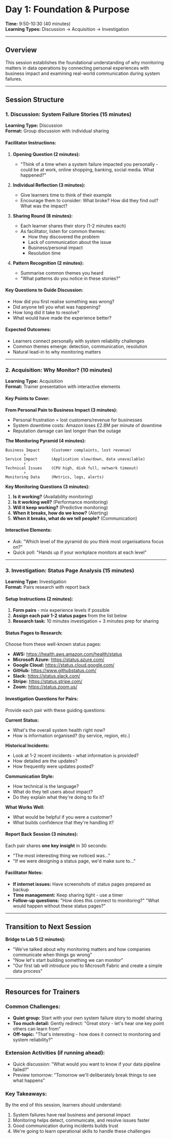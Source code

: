 # Day 1: Foundation & Purpose
**Time:** 9:50-10:30 (40 minutes)  
**Learning Types:** Discussion → Acquisition → Investigation

---

## Overview
This session establishes the foundational understanding of why monitoring matters in data operations by connecting personal experiences with business impact and examining real-world communication during system failures.

---

## Session Structure

### 1. Discussion: System Failure Stories (15 minutes)
**Learning Type:** Discussion  
**Format:** Group discussion with individual sharing

#### Facilitator Instructions:
1. **Opening Question (2 minutes):**
   - "Think of a time when a system failure impacted you personally - could be at work, online shopping, banking, social media. What happened?"

2. **Individual Reflection (3 minutes):**
   - Give learners time to think of their example
   - Encourage them to consider: What broke? How did they find out? What was the impact?

3. **Sharing Round (8 minutes):**
   - Each learner shares their story (1-2 minutes each)
   - As facilitator, listen for common themes:
     - How they discovered the problem
     - Lack of communication about the issue
     - Business/personal impact
     - Resolution time

4. **Pattern Recognition (2 minutes):**
   - Summarise common themes you heard
   - "What patterns do you notice in these stories?"

#### Key Questions to Guide Discussion:
- How did you first realise something was wrong?
- Did anyone tell you what was happening?
- How long did it take to resolve?
- What would have made the experience better?

#### Expected Outcomes:
- Learners connect personally with system reliability challenges
- Common themes emerge: detection, communication, resolution
- Natural lead-in to why monitoring matters

---

### 2. Acquisition: Why Monitor? (10 minutes)
**Learning Type:** Acquisition  
**Format:** Trainer presentation with interactive elements

#### Key Points to Cover:

**From Personal Pain to Business Impact (3 minutes):**
- Personal frustration = lost customers/revenue for businesses
- System downtime costs: Amazon loses £2.8M per minute of downtime
- Reputation damage can last longer than the outage

**The Monitoring Pyramid (4 minutes):**
```
Business Impact     (Customer complaints, lost revenue)
        ↑
Service Impact      (Application slow/down, data unavailable)
        ↑
Technical Issues    (CPU high, disk full, network timeout)
        ↑
Monitoring Data     (Metrics, logs, alerts)
```

**Key Monitoring Questions (3 minutes):**
1. **Is it working?** (Availability monitoring)
2. **Is it working well?** (Performance monitoring)  
3. **Will it keep working?** (Predictive monitoring)
4. **When it breaks, how do we know?** (Alerting)
5. **When it breaks, what do we tell people?** (Communication)

#### Interactive Elements:
- Ask: "Which level of the pyramid do you think most organisations focus on?"
- Quick poll: "Hands up if your workplace monitors at each level"

---

### 3. Investigation: Status Page Analysis (15 minutes)
**Learning Type:** Investigation  
**Format:** Pairs research with report back

#### Setup Instructions (2 minutes):
1. **Form pairs** - mix experience levels if possible
2. **Assign each pair 1-2 status pages** from the list below
3. **Research task:** 10 minutes investigation + 3 minutes prep for sharing

#### Status Pages to Research:
Choose from these well-known status pages:
- **AWS:** https://health.aws.amazon.com/health/status
- **Microsoft Azure:** https://status.azure.com/
- **Google Cloud:** https://status.cloud.google.com/
- **GitHub:** https://www.githubstatus.com/
- **Slack:** https://status.slack.com/
- **Stripe:** https://status.stripe.com/
- **Zoom:** https://status.zoom.us/

#### Investigation Questions for Pairs:
Provide each pair with these guiding questions:

**Current Status:**
- What's the overall system health right now?
- How is information organised? (by service, region, etc.)

**Historical Incidents:**
- Look at 1-2 recent incidents - what information is provided?
- How detailed are the updates?
- How frequently were updates posted?

**Communication Style:**
- How technical is the language?
- What do they tell users about impact?
- Do they explain what they're doing to fix it?

**What Works Well:**
- What would be helpful if you were a customer?
- What builds confidence that they're handling it?

#### Report Back Session (3 minutes):
Each pair shares **one key insight** in 30 seconds:
- "The most interesting thing we noticed was..."
- "If we were designing a status page, we'd make sure to..."

#### Facilitator Notes:
- **If internet issues:** Have screenshots of status pages prepared as backup
- **Time management:** Keep sharing tight - use a timer
- **Follow-up questions:** "How does this connect to monitoring?" "What would happen without these status pages?"

---

## Transition to Next Session
**Bridge to Lab 5 (2 minutes):**
- "We've talked about why monitoring matters and how companies communicate when things go wrong"
- "Now let's start building something we can monitor"
- "Our first lab will introduce you to Microsoft Fabric and create a simple data process"

---

## Resources for Trainers

### Common Challenges:
- **Quiet group:** Start with your own system failure story to model sharing
- **Too much detail:** Gently redirect: "Great story - let's hear one key point others can learn from"
- **Off-topic:** "That's interesting - how does it connect to monitoring and system reliability?"

### Extension Activities (if running ahead):
- Quick discussion: "What would you want to know if your data pipeline failed?"
- Preview tomorrow: "Tomorrow we'll deliberately break things to see what happens"

### Key Takeaways:
By the end of this session, learners should understand:
1. System failures have real business and personal impact
2. Monitoring helps detect, communicate, and resolve issues faster
3. Good communication during incidents builds trust
4. We're going to learn operational skills to handle these challenges
